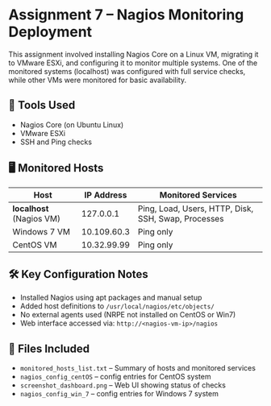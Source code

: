 # Assignment 7 – Nagios Monitoring Deployment

This assignment involved installing Nagios Core on a Linux VM, migrating it to VMware ESXi, and configuring it to monitor multiple systems. One of the monitored systems (localhost) was configured with full service checks, while other VMs were monitored for basic availability.

## 🧰 Tools Used
- Nagios Core (on Ubuntu Linux)
- VMware ESXi
- SSH and Ping checks

## 🖥️ Monitored Hosts

| Host        | IP Address     | Monitored Services           |
|-------------|----------------|-------------------------------|
| **localhost** (Nagios VM) | 127.0.0.1       | Ping, Load, Users, HTTP, Disk, SSH, Swap, Processes |
| Windows 7 VM | 10.109.60.3   | Ping only                    |
| CentOS VM    | 10.32.99.99  | Ping only                    |

## 🛠 Key Configuration Notes

- Installed Nagios using apt packages and manual setup
- Added host definitions to `/usr/local/nagios/etc/objects/`
- No external agents used (NRPE not installed on CentOS or Win7)
- Web interface accessed via: `http://<nagios-vm-ip>/nagios`

## 📂 Files Included

- `monitored_hosts_list.txt` – Summary of hosts and monitored services
- `nagios_config_centOS` – config entries for CentOS system
- `screenshot_dashboard.png` – Web UI showing status of checks
- `nagios_config_win_7` – config entries for Windows 7 system
